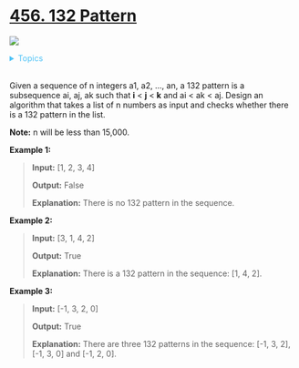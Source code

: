 # [456. 132 Pattern](https://leetcode.com/problems/132-pattern/description/)

![](https://img.shields.io/badge/Difficulty-Medium-F8AF40.svg)

<details>
<summary style="color:#4FC3F7">Topics</summary>

* [`Stack`](https://leetcode.com/tag/stack/)

</details>
<br />


Given a sequence of n integers a1, a2, ..., an, a 132 pattern is a subsequence ai, aj, ak such that **i** < **j** < **k** and ai < ak < aj. Design an algorithm that takes a list of n numbers as input and checks whether there is a 132 pattern in the list.

**Note:** n will be less than 15,000.

**Example 1:**

>**Input:** [1, 2, 3, 4]
>
>**Output:** False
>
>**Explanation:** There is no 132 pattern in the sequence.


**Example 2:**

>**Input:** [3, 1, 4, 2]
>
>**Output:** True
>
>**Explanation:** There is a 132 pattern in the sequence: [1, 4, 2].


**Example 3:**

>**Input:** [-1, 3, 2, 0]
>
>**Output:** True
>
>**Explanation:** There are three 132 patterns in the sequence: [-1, 3, 2], [-1, 3, 0] and [-1, 2, 0].